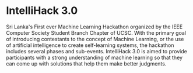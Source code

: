 # IntelliHack 3.0

Sri Lanka's First ever Machine Learning Hackathon organized by the IEEE Computer Society Student Branch
Chapter of UCSC.
With the primary goal of introducing contestants to the concept of Machine Learning,
or the use of artificial intelligence to create self-learning systems, the hackathon includes several
phases and sub-events. IntelliHack 3.0 is aimed to provide participants with a strong understanding of
machine learning so that they can come up with solutions that help them make better judgments.
